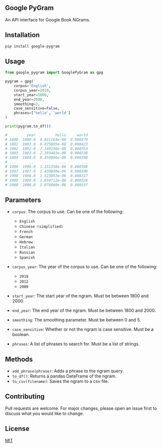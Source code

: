 ## Google PyGram

An API interface for Google Book NGrams.

## Installation

```bash
pip install google-pygram
```

## Usage

```python
from google_pygram import GooglePyGram as gpg

pygram = gpg(
    corpus='English',
    corpus_year=2019,
    start_year=1800,
    end_year=2000,
    smoothing=3,
    case_sensitive=False,
    phrases=['hello', 'world']
)

print(pygram.to_df())

#         year         hello     world
# 1800  1800.0  9.921164e-08  0.000379
# 1801  1801.0  6.075895e-08  0.000423
# 1802  1802.0  7.149158e-08  0.000353
# 1803  1803.0  2.593483e-08  0.000338
# 1804  1804.0  8.450996e-08  0.000398
# ...      ...           ...       ...
# 1996  1996.0  1.331358e-06  0.000306
# 1997  1997.0  1.430890e-06  0.000308
# 1998  1998.0  1.523893e-06  0.000317
# 1999  1999.0  1.650712e-06  0.000326
# 2000  2000.0  2.076080e-06  0.000337
```

## Parameters

- `corpus`: The corpus to use. Can be one of the following:
    - `English`
    - `Chinese (simplified)`
    - `French`
    - `German`
    - `Hebrew`
    - `Italian`
    - `Russian`
    - `Spanish`

- `corpus_year`: The year of the corpus to use. Can be one of the following:
    - `2019`
    - `2012`
    - `2009`

- `start_year`: The start year of the ngram. Must be between 1800 and 2000.

- `end_year`: The end year of the ngram. Must be between 1800 and 2000.

- `smoothing`: The smoothing parameter. Must be between 0 and 5.

- `case_sensitive`: Whether or not the ngram is case sensitive. Must be a boolean.

- `phrases`: A list of phrases to search for. Must be a list of strings.

## Methods

- `add_phrase(phrase)`: Adds a phrase to the ngram query.
- `to_df()`: Returns a pandas DataFrame of the ngram.
- `to_csv(filename)`: Saves the ngram to a csv file.

## Contributing

Pull requests are welcome. For major changes, please open an issue first to discuss what you would like to change.

## License

[MIT](https://choosealicense.com/licenses/mit/)
